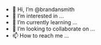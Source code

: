 - 👋 Hi, I’m @brandansmith
- 👀 I’m interested in ...
- 🌱 I’m currently learning ...
- 💞️ I’m looking to collaborate on ...
- 📫 How to reach me ...

<!---
brandansmith/brandansmith is a ✨ special ✨ repository because its `README.md` (this file) appears on your GitHub profile.
You can click the Preview link to take a look at your changes.
--->
